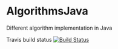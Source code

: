 # AlgorithmsJava

Different algorithm implementation in Java

Travis build status [![Build Status](https://travis-ci.org/pirosl/AlgorithmsJava.svg?branch=master)](https://travis-ci.org/pirosl/AlgorithmsJava)
